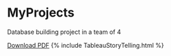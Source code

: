 # MyProjects
Database building project in a team of 4 
<html>
  <body>
   <a href="https://Molungoa.github.io/MyProjects/DatabaseProject.pdf">Download PDF</a>
    {% include TableauStoryTelling.html %}
 </body>
   </html>
